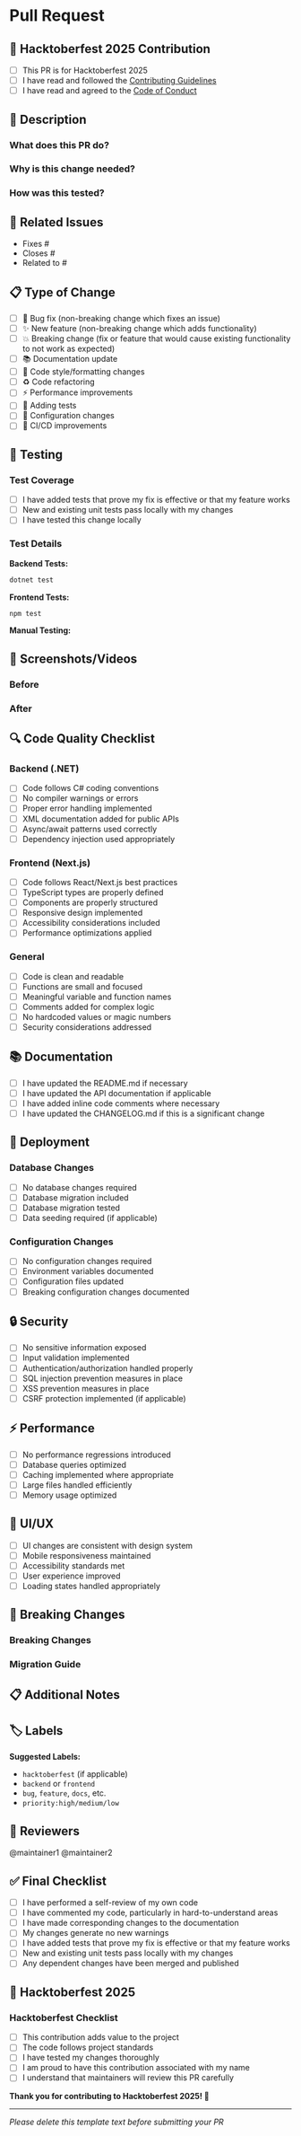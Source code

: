 # Pull Request

## 🎯 Hacktoberfest 2025 Contribution

- [ ] This PR is for Hacktoberfest 2025
- [ ] I have read and followed the [Contributing Guidelines](CONTRIBUTING.md)
- [ ] I have read and agreed to the [Code of Conduct](CODE_OF_CONDUCT.md)

## 📝 Description

<!-- Provide a clear and concise description of what this PR does -->

### What does this PR do?
<!-- Describe the changes made in this PR -->

### Why is this change needed?
<!-- Explain the problem this PR solves or the feature it adds -->

### How was this tested?
<!-- Describe the testing approach and results -->

## 🔗 Related Issues

<!-- Link to related issues using keywords like "Fixes #123" or "Closes #456" -->
- Fixes #
- Closes #
- Related to #

## 📋 Type of Change

<!-- Mark the relevant option with an "x" -->

- [ ] 🐛 Bug fix (non-breaking change which fixes an issue)
- [ ] ✨ New feature (non-breaking change which adds functionality)
- [ ] 💥 Breaking change (fix or feature that would cause existing functionality to not work as expected)
- [ ] 📚 Documentation update
- [ ] 🎨 Code style/formatting changes
- [ ] ♻️ Code refactoring
- [ ] ⚡ Performance improvements
- [ ] 🧪 Adding tests
- [ ] 🔧 Configuration changes
- [ ] 🚀 CI/CD improvements

## 🧪 Testing

### Test Coverage
- [ ] I have added tests that prove my fix is effective or that my feature works
- [ ] New and existing unit tests pass locally with my changes
- [ ] I have tested this change locally

### Test Details
<!-- Describe the tests you ran to verify your changes -->

**Backend Tests:**
```bash
dotnet test
```

**Frontend Tests:**
```bash
npm test
```

**Manual Testing:**
<!-- Describe any manual testing performed -->

## 📸 Screenshots/Videos

<!-- If applicable, add screenshots or videos to help explain your changes -->

### Before
<!-- Screenshot or description of the current state -->

### After
<!-- Screenshot or description of the new state -->

## 🔍 Code Quality Checklist

### Backend (.NET)
- [ ] Code follows C# coding conventions
- [ ] No compiler warnings or errors
- [ ] Proper error handling implemented
- [ ] XML documentation added for public APIs
- [ ] Async/await patterns used correctly
- [ ] Dependency injection used appropriately

### Frontend (Next.js)
- [ ] Code follows React/Next.js best practices
- [ ] TypeScript types are properly defined
- [ ] Components are properly structured
- [ ] Responsive design implemented
- [ ] Accessibility considerations included
- [ ] Performance optimizations applied

### General
- [ ] Code is clean and readable
- [ ] Functions are small and focused
- [ ] Meaningful variable and function names
- [ ] Comments added for complex logic
- [ ] No hardcoded values or magic numbers
- [ ] Security considerations addressed

## 📚 Documentation

- [ ] I have updated the README.md if necessary
- [ ] I have updated the API documentation if applicable
- [ ] I have added inline code comments where necessary
- [ ] I have updated the CHANGELOG.md if this is a significant change

## 🚀 Deployment

### Database Changes
- [ ] No database changes required
- [ ] Database migration included
- [ ] Database migration tested
- [ ] Data seeding required (if applicable)

### Configuration Changes
- [ ] No configuration changes required
- [ ] Environment variables documented
- [ ] Configuration files updated
- [ ] Breaking configuration changes documented

## 🔒 Security

- [ ] No sensitive information exposed
- [ ] Input validation implemented
- [ ] Authentication/authorization handled properly
- [ ] SQL injection prevention measures in place
- [ ] XSS prevention measures in place
- [ ] CSRF protection implemented (if applicable)

## ⚡ Performance

- [ ] No performance regressions introduced
- [ ] Database queries optimized
- [ ] Caching implemented where appropriate
- [ ] Large files handled efficiently
- [ ] Memory usage optimized

## 🎨 UI/UX

- [ ] UI changes are consistent with design system
- [ ] Mobile responsiveness maintained
- [ ] Accessibility standards met
- [ ] User experience improved
- [ ] Loading states handled appropriately

## 🔄 Breaking Changes

<!-- If this PR contains breaking changes, describe them here -->

### Breaking Changes
<!-- List any breaking changes and migration steps -->

### Migration Guide
<!-- Provide steps to migrate from the old behavior to the new behavior -->

## 📋 Additional Notes

<!-- Any additional information that reviewers should know -->

## 🏷️ Labels

<!-- Add relevant labels to help categorize this PR -->

**Suggested Labels:**
- `hacktoberfest` (if applicable)
- `backend` or `frontend`
- `bug`, `feature`, `docs`, etc.
- `priority:high/medium/low`

## 👥 Reviewers

<!-- Tag specific reviewers if needed -->
@maintainer1 @maintainer2

## ✅ Final Checklist

- [ ] I have performed a self-review of my own code
- [ ] I have commented my code, particularly in hard-to-understand areas
- [ ] I have made corresponding changes to the documentation
- [ ] My changes generate no new warnings
- [ ] I have added tests that prove my fix is effective or that my feature works
- [ ] New and existing unit tests pass locally with my changes
- [ ] Any dependent changes have been merged and published

## 🎉 Hacktoberfest 2025

<!-- Special section for Hacktoberfest contributors -->

### Hacktoberfest Checklist
- [ ] This contribution adds value to the project
- [ ] The code follows project standards
- [ ] I have tested my changes thoroughly
- [ ] I am proud to have this contribution associated with my name
- [ ] I understand that maintainers will review this PR carefully

**Thank you for contributing to Hacktoberfest 2025! 🚀**

---

*Please delete this template text before submitting your PR*
